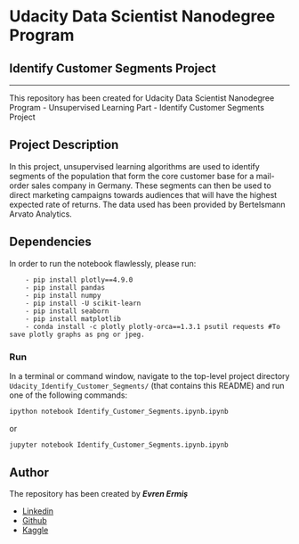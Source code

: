 # Udacity Data Scientist Nanodegree Program 
## Identify Customer Segments Project
***

This repository has been created for Udacity Data Scientist Nanodegree Program - Unsupervised Learning Part - Identify Customer Segments Project

## Project Description

In this project, unsupervised learning algorithms are used to identify segments of the population that form the core customer base for a mail-order sales company in Germany. These segments can then be used to direct marketing campaigns towards audiences that will have the highest expected rate of returns. The data used has been provided by Bertelsmann Arvato Analytics.

## Dependencies

In order to run the notebook flawlessly, please run: <br>

        - pip install plotly==4.9.0 
        - pip install pandas 
        - pip install numpy 
        - pip install -U scikit-learn 
        - pip install seaborn 
        - pip install matplotlib
        - conda install -c plotly plotly-orca==1.3.1 psutil requests #To save plotly graphs as png or jpeg. 

### Run

In a terminal or command window, navigate to the top-level project directory `Udacity_Identify_Customer_Segments/` (that contains this README) and run one of the following commands:

```bash
ipython notebook Identify_Customer_Segments.ipynb.ipynb
```  
or
```bash
jupyter notebook Identify_Customer_Segments.ipynb.ipynb
```


## Author

The repository has been created by ***Evren Ermiş*** <br>

- [Linkedin](www.linkedin.com/in/evrenermis92)
- [Github](https://github.com/eermis1)
- [Kaggle](https://www.kaggle.com/evrenermis/)
